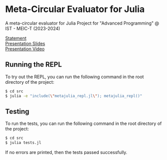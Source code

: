 # Meta-Circular Evaluator for Julia
A meta-circular evaluator for Julia Project for "Advanced Programming" @ IST - MEIC-T (2023-2024)

[Statement](docs/statement.pdf)\
[Presentation Slides](docs/presentation.pdf)\
[Presentation Video](docs/recording.mp4)

## Running the REPL
To try out the REPL, you can run the following command in the root directory of the project:

```bash
$ cd src
$ julia -e "include(\"metajulia_repl.jl\"); metajulia_repl()"
```

## Testing
To run the tests, you can run the following command in the root directory of the project:

```bash
$ cd src
$ julia tests.jl
```

If no errors are printed, then the tests passed successfully.
